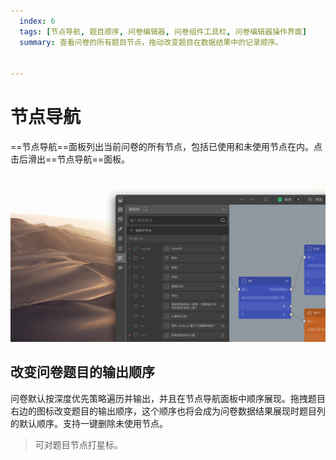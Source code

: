 ```yaml
---
  index: 6
  tags: [节点导航, 题目顺序, 问卷编辑器, 问卷组件工具栏, 问卷编辑器操作界面]
  summary: 查看问卷的所有题目节点，拖动改变题目在数据结果中的记录顺序。


---
```







# 节点导航

==节点导航==面板列出当前问卷的所有节点，包括已使用和未使用节点在内。点击后滑出==节点导航==面板。

<img src='../assets/03components/06outline/navigator-cn.jpg'>

## 改变问卷题目的输出顺序

问卷默认按深度优先策略遍历并输出，并且在节点导航面板中顺序展现。拖拽题目右边的图标改变题目的输出顺序，这个顺序也将会成为问卷数据结果展现时题目列的默认顺序。支持一键删除未使用节点。

> 可对题目节点打星标。
